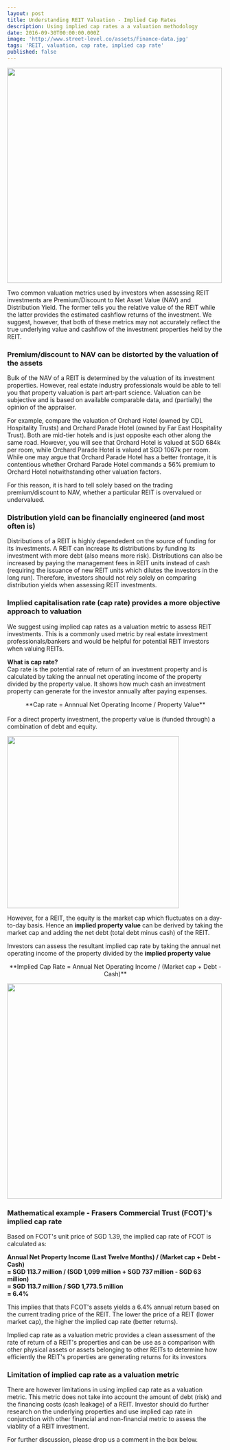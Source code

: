 ```yaml
---
layout: post
title: Understanding REIT Valuation - Implied Cap Rates
description: Using implied cap rates a a valuation methodology
date: 2016-09-30T00:00:00.000Z
image: 'http://www.street-level.co/assets/Finance-data.jpg'
tags: 'REIT, valuation, cap rate, implied cap rate'
published: false
---
```


<img src="http://www.street-level.co/assets/Finance-data.jpg" width="500px"><br>

Two common valuation metrics used by investors when assessing REIT investments are Premium/Discount to Net Asset Value (NAV) and Distribution Yield.  The former tells you the relative value of the REIT while the latter provides the estimated cashflow returns of the investment.  We suggest, however, that both of these metrics may not accurately reflect the true underlying value and cashflow of the investment properties held by the REIT. <!--more-->

### Premium/discount to NAV can be distorted by the valuation of the assets
Bulk of the NAV of a REIT is determined by the valuation of its investment properties.  However, real estate industry professionals would be able to tell you that property valuation is part art-part science.  Valuation can be subjective and is based on available comparable data, and (partially) the opinion of the appraiser.

For example, compare the valuation of Orchard Hotel (owned by CDL Hospitality Trusts) and Orchard Parade Hotel (owned by Far East Hospitality Trust).  Both are mid-tier hotels and is just opposite each other along the same road.  However, you will see that Orchard Hotel is valued at SGD 684k per room, while Orchard Parade Hotel is valued at SGD 1067k per room.  While one may argue that Orchard Parade Hotel has a better frontage, it is contentious whether Orchard Parade Hotel commands a 56% premium to Orchard Hotel notwithstanding other valuation factors. 

For this reason, it is hard to tell solely based on the trading premium/discount to NAV, whether a particular REIT is overvalued or undervalued. 

### Distribution yield can be financially engineered (and most often is)
Distributions of a REIT is highly dependedent on the source of funding for its investments. A REIT can increase its distributions by funding its investment with more debt (also means more risk).  Distributions can also be increased by paying the management fees in REIT units instead of cash (requiring the issuance of new REIT units which dilutes the investors in the long run).  Therefore, investors should not rely solely on comparing distribution yields when assessing REIT investments. 

### Implied capitalisation rate (cap rate) provides a more objective approach to valuation
We suggest using implied cap rates as a valuation metric to assess REIT investments.  This is a commonly used metric by real estate investment professionals/bankers and would be helpful for potential REIT investors when valuing REITs.

**What is cap rate?**<br>
Cap rate is the potential rate of return of an investment property and is calculated by taking the annual net operating income of the property divided by the property value.  It shows how much cash an investment property can generate for the investor annually after paying expenses.

<center>**Cap rate = Annnual Net Operating Income / Property Value**<br><br></center>
For a direct property investment, the property value is (funded through) a combination of debt and equity.<br>

<img src="http://www.street-level.co/assets/Property-value.png" width="400px"><br>

However, for a REIT, the equity is the market cap which fluctuates on a day-to-day basis.  Hence an **implied property value** can be derived by taking the market cap and adding the net debt (total debt minus cash) of the REIT.

Investors can assess the resultant implied cap rate by taking the annual net operating income of the property divided by the **implied property value**<br>

<center>**Implied Cap Rate = Annual Net Operating Income / (Market cap + Debt - Cash)**<br></center>

<img src="http://www.street-level.co/assets/Implied-property-value.png" width="500px"><br>



### Mathematical example - Frasers Commercial Trust (FCOT)'s implied cap rate

Based on FCOT's unit price of SGD 1.39, the implied cap rate of FCOT is calculated as:<br>

**Annual Net Property Income (Last Twelve Months) / (Market cap + Debt - Cash)**<br>
**= SGD 113.7 million / (SGD 1,099 million + SGD 737 million - SGD 63 million)**<br>
**= SGD 113.7 million / SGD 1,773.5 million**<br>
**= 6.4%**<br>

This implies that thats FCOT's assets yields a 6.4% annual return based on the current trading price of the REIT.  The lower the price of a REIT (lower market cap), the higher the implied cap rate (better returns).  

Implied cap rate as a valuation metric provides a clean assessment of the rate of return of a REIT's properties and can be use as a comparison with other physical assets or assets belonging to other REITs to determine how efficiently the REIT's properties are generating returns for its investors

### Limitation of implied cap rate as a valuation metric
There are however limitations in using implied cap rate as a valuation metric. This metric does not take into account the amount of debt (risk) and the financing costs (cash leakage) of a REIT.  Investor should do further research on the underlying properties and use implied cap rate in conjunction with other financial and non-financial metric to assess the viablity of a REIT investment. 

For further discussion, please drop us a comment in the box below.
